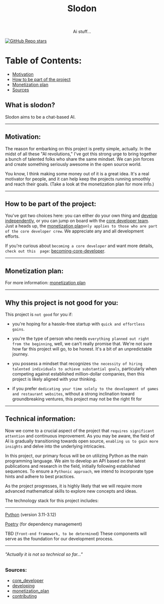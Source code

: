 <h1 align="center"> Slodon </h1> <br>

<p align="center">
    Ai stuff...
</p>

<a href="https://github.com/FlurryGlo/slodon/stargazers">![GitHub Repo stars](https://img.shields.io/github/stars/FlurryGLo/slodon?style=social)</a>
# Table of Contents:

 - [Motivation](#motivation)
 - [How to be part of the project](#how-to-be-part-of-the-project)
 - [Monetization plan](#monetization-plan)
 - [Sources](#sources)


## What is slodon?
Slodon aims to be a chat-based AI.

---
## Motivation:

The reason for embarking on this project is pretty simple, actually. In the midst of all these "AI revolutions," I've got this strong urge to bring together a bunch of talented folks who share the same mindset. We can join forces and create something seriously awesome in the open source world.

You know, I think making some money out of it is a great idea. It's a real motivator for people, and it can help keep the projects running smoothly and reach their goals. (Take a look at the monetization plan for more info.)

---
## How to be part of the project:

You've got two choices here: you can either do your own thing and  [develop independently](https://github.com/FlurryGlo/slodon/blob/main/CONTRIBUTING.md), or you can jump on board with the [core developer team](https://github.com/FlurryGlo/slodon/blob/main/etc/core_developer.md). Just a heads up, the [monetization plan](https://github.com/FlurryGlo/slodon/blob/main/etc/Monetization_plan.md)`only applies to those who are part of the core developer crew`. We appreciate any and all development efforts.

If you're curious about `becoming a core developer` and want more details, `check out this  page`: [becoming-core-developer](https://github.com/FlurryGlo/slodon/blob/main/etc/core_developer.md).

---
## Monetization plan:

For more information: [monetization plan](https://github.com/FlurryGlo/slodon/blob/main/etc/Monetization_plan.md)

---
## Why this project is not good for you:

This project is `not good` for you if:
-  you're hoping for a hassle-free startup with `quick and effortless gains`.

-  you're the type of person who needs `everything planned out right from the beginning`, well, we can't really promise that. We're not sure how far this project will go, to be honest. It's a bit of an unpredictable journey.

-  you possess a mindset that recognizes `the necessity of hiring talented individuals to achieve substantial goals`, particularly when competing against established million-dollar companies, then this project is likely aligned with your thinking.

- if you prefer `dedicating your time solely to the development of games and restaurant websites`, without a strong inclination toward groundbreaking ventures, this project may not be the right fit for 

---
## Technical information:


Now we come to a crucial aspect of the project that `requires significant attention` and continuous improvement. As you may be aware, the field of AI is gradually transitioning towards open source, `enabling us to gain more insights` and delve into the underlying intricacies.

In this project, our primary focus will be on utilizing Python as the main programming language. We aim to develop an API based on the latest publications and research in the field, initially following established sequences. To ensure a `Pythonic approach`, we intend to incorporate type hints and adhere to best practices.

As the project progresses, it is highly likely that we will require more advanced mathematical skills to explore new concepts and ideas.

The technology stack for this project includes:

---
[Python](https://www.python.org/) (version 3.11-3.12)

[Poetry](https://python-poetry.org/) (for dependency management)


TBD (`front-end framework, to be determined`)
These components will serve as the foundation for our development process.

---

###### "Actually it is not so technical so far..."

###  Sources:
- [core_developer](https://github.com/FlurryGlo/slodon/blob/main/etc/core_developer.md)
- [developing](https://github.com/FlurryGlo/slodon/blob/main/etc/developing.md)
- [monetization_plan](https://github.com/FlurryGlo/slodon/blob/main/etc/Monetization_plan.md)
- [contributing](https://github.com/FlurryGlo/slodon/blob/main/CONTRIBUTING.md)
